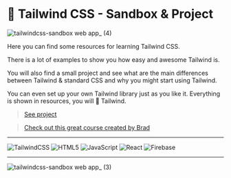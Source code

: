 # 🌊 Tailwind CSS - Sandbox & Project

![tailwindcss-sandbox web app_ (4)](https://user-images.githubusercontent.com/46372998/210624120-7849b1d8-4ff8-43b7-a02f-9b10d50c18d7.png)

Here you can find some resources for learning Tailwind CSS. 

There is a lot of examples to show you how easy and awesome Tailwind is. 

You will also find a small project and see what are the main differences between Tailwind & standard CSS and why you might start using Tailwind.

You can even set up your own Tailwind library just as you like it. Everything is shown in resources, you will 💙 Tailwind.

> [See project](https://tailwindcss-sandbox.web.app/)

> [Check out this great course created by Brad](https://www.udemy.com/course/tailwind-from-scratch/)

<hr />

![TailwindCSS](https://img.shields.io/badge/tailwindcss-%2338B2AC.svg?style=for-the-badge&logo=tailwind-css&logoColor=white)
![HTML5](https://img.shields.io/badge/html5-%23E34F26.svg?style=for-the-badge&logo=html5&logoColor=white)
![JavaScript](https://img.shields.io/badge/javascript-%23323330.svg?style=for-the-badge&logo=javascript&logoColor=%23F7DF1E)
![React](https://img.shields.io/badge/react-%2320232a.svg?style=for-the-badge&logo=react&logoColor=%2361DAFB)
![Firebase](https://img.shields.io/badge/firebase-%23039BE5.svg?style=for-the-badge&logo=firebase)
<hr />

![tailwindcss-sandbox web app_ (3)](https://user-images.githubusercontent.com/46372998/210625414-c309d9ae-36eb-47ff-8811-f60cbccc4427.png)
